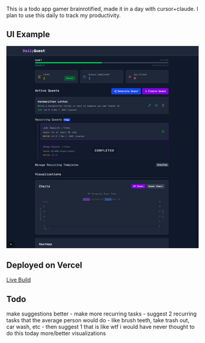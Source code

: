 This is a todo app gamer brainrotified, made it in a day with cursor+claude. I plan to use this daily to track my productivity.

## UI Example

![Daily Quest GIF](https://github.com/AMoir117/daily-quest/blob/main/media/dailyquest-f.gif?raw=true)


## Deployed on Vercel

[Live Build](https://daily-quest-git-main-amoir117s-projects.vercel.app/)

## Todo

make suggestions better - make more recurring tasks - suggest 2 recurring tasks that the average person would do - like brush teeth, take trash out, car wash, etc - then suggest 1 that is like wtf i would have never thought to do this today
more/better visualizations
